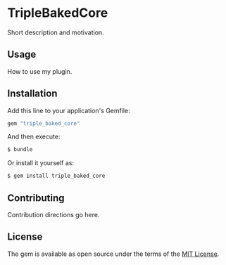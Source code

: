# TripleBakedCore
Short description and motivation.

## Usage
How to use my plugin.

## Installation
Add this line to your application's Gemfile:

```ruby
gem "triple_baked_core"
```

And then execute:
```bash
$ bundle
```

Or install it yourself as:
```bash
$ gem install triple_baked_core
```

## Contributing
Contribution directions go here.

## License
The gem is available as open source under the terms of the [MIT License](https://opensource.org/licenses/MIT).
